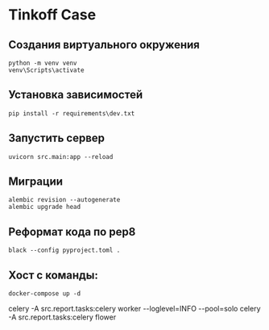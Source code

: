 # Tinkoff Case
## Создания виртуального окружения
```shell
python -m venv venv
venv\Scripts\activate
```
## Установка зависимостей
```shell
pip install -r requirements\dev.txt
```
## Запустить сервер
```shell
uvicorn src.main:app --reload
```
## Миграции
```shell
alembic revision --autogenerate
alembic upgrade head
```
## Реформат кода по pep8
```shell
black --config pyproject.toml . 
```
## Хост с команды:
```shell
docker-compose up -d
```
celery -A src.report.tasks:celery worker --loglevel=INFO --pool=solo
celery -A src.report.tasks:celery flower